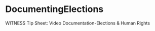 DocumentingElections
======================

WITNESS Tip Sheet: Video Documentation-Elections &amp; Human Rights
